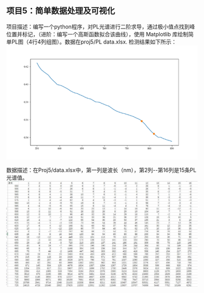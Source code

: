 ## 项目5：简单数据处理及可视化
项目描述：编写一个python程序，对PL光谱进行二阶求导，通过极小值点找到峰位置并标记，（进阶：编写一个高斯函数拟合该曲线），使用 Matplotlib 库绘制简单PL图（4行4列组图）。数据在proj5/PL data.xlsx.
检测结果如下所示：
![avatar](figure/fig.png)

数据描述：在Proj5/data.xlsx中，第一列是波长（nm），第2列--第16列是15条PL光谱值。
![avatar](figure/fig.jpg)